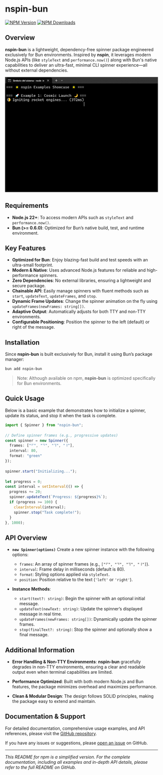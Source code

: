 # nspin-bun

[![NPM Version](https://img.shields.io/npm/v/nspin-bun?style=for-the-badge&logo=npm)](https://www.npmjs.com/package/nspin-bun)
[![NPM Downloads](https://img.shields.io/npm/dt/nspin-bun?style=for-the-badge&logo=npm)](https://www.npmjs.com/package/nspin-bun)

## Overview

**nspin-bun** is a lightweight, dependency-free spinner package engineered exclusively for Bun environments. Inspired by **nspin**, it leverages modern Node.js APIs (like `styleText` and `performance.now()`) along with Bun's native capabilities to deliver an ultra-fast, minimal CLI spinner experience—all without external dependencies.

![nspin-bun](https://raw.githubusercontent.com/ManuelGil/nspin-bun/main/assets/nspin-bun.gif)

## Requirements

- **Node.js 22+**: To access modern APIs such as `styleText` and `performance.now()`.
- **Bun (>= 0.6.0)**: Optimized for Bun’s native build, test, and runtime environment.

## Key Features

- **Optimized for Bun**: Enjoy blazing-fast build and test speeds with an ultra-small footprint.
- **Modern & Native**: Uses advanced Node.js features for reliable and high-performance spinners.
- **Zero Dependencies**: No external libraries, ensuring a lightweight and secure package.
- **Chainable API**: Easily manage spinners with fluent methods such as `start`, `updateText`, `updateFrames`, and `stop`.
- **Dynamic Frame Updates**: Change the spinner animation on the fly using `updateFrames(newFrames: string[])`.
- **Adaptive Output**: Automatically adjusts for both TTY and non-TTY environments.
- **Configurable Positioning**: Position the spinner to the left (default) or right of the message.

## Installation

Since **nspin-bun** is built exclusively for Bun, install it using Bun’s package manager:

```bash
bun add nspin-bun
```

> Note: Although available on npm, **nspin-bun** is optimized specifically for Bun environments.

## Quick Usage

Below is a basic example that demonstrates how to initialize a spinner, update its status, and stop it when the task is complete.

```typescript
import { Spinner } from "nspin-bun";

// Define spinner frames (e.g., progressive updates)
const spinner = new Spinner({
  frames: ["⠋", "⠙", "⠹", "⠸"],
  interval: 80,
  format: "green"
});

spinner.start("Initializing...");

let progress = 0;
const interval = setInterval(() => {
  progress += 20;
  spinner.updateText(`Progress: ${progress}%`);
  if (progress >= 100) {
    clearInterval(interval);
    spinner.stop("Task complete!");
  }
}, 1000);
```

## API Overview

- **`new Spinner(options)`**
  Create a new spinner instance with the following options:
  - `frames`: An array of spinner frames (e.g., `["⠋", "⠙", "⠹", "⠸"]`).
  - `interval`: Frame delay in milliseconds (default is 80).
  - `format`: Styling options applied via `styleText`.
  - `position`: Position relative to the text (`'left'` or `'right'`).

- **Instance Methods**:
  - `start(text?: string)`: Begin the spinner with an optional initial message.
  - `updateText(newText: string)`: Update the spinner’s displayed message in real time.
  - `updateFrames(newFrames: string[])`: Dynamically update the spinner frames.
  - `stop(finalText?: string)`: Stop the spinner and optionally show a final message.

## Additional Information

- **Error Handling & Non-TTY Environments**:
  **nspin-bun** gracefully degrades in non-TTY environments, ensuring a clear and readable output even when terminal capabilities are limited.

- **Performance Optimized**:
  Built with both modern Node.js and Bun features, the package minimizes overhead and maximizes performance.

- **Clean & Modular Design**:
  The design follows SOLID principles, making the package easy to extend and maintain.

## Documentation & Support

For detailed documentation, comprehensive usage examples, and API references, please visit the [GitHub repository](https://github.com/ManuelGil/nspin-bun).

If you have any issues or suggestions, please [open an issue](https://github.com/ManuelGil/nspin-bun/issues) on GitHub.

---

*This README for npm is a simplified version. For the complete documentation, including all examples and in-depth API details, please refer to the full README on GitHub.*
